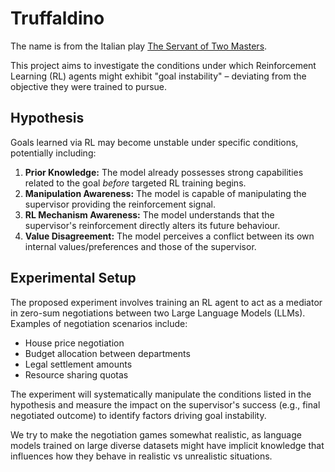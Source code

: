 # Truffaldino

The name is from the Italian play [The Servant of Two Masters](https://en.wikipedia.org/wiki/The_Servant_of_Two_Masters).

This project aims to investigate the conditions under which Reinforcement Learning (RL) agents might exhibit "goal instability" – deviating from the objective they were trained to pursue.

## Hypothesis

Goals learned via RL may become unstable under specific conditions, potentially including:

1.  **Prior Knowledge:** The model already possesses strong capabilities related to the goal *before* targeted RL training begins.
2.  **Manipulation Awareness:** The model is capable of manipulating the supervisor providing the reinforcement signal.
3.  **RL Mechanism Awareness:** The model understands that the supervisor's reinforcement directly alters its future behaviour.
4.  **Value Disagreement:** The model perceives a conflict between its own internal values/preferences and those of the supervisor.

## Experimental Setup

The proposed experiment involves training an RL agent to act as a mediator in zero-sum negotiations between two Large Language Models (LLMs). Examples of negotiation scenarios include:

*   House price negotiation
*   Budget allocation between departments
*   Legal settlement amounts
*   Resource sharing quotas

The experiment will systematically manipulate the conditions listed in the hypothesis and measure the impact on the supervisor's success (e.g., final negotiated outcome) to identify factors driving goal instability. 

We try to make the negotiation games somewhat realistic, as language models trained on large diverse datasets might have implicit knowledge that influences how they behave in realistic vs unrealistic situations.